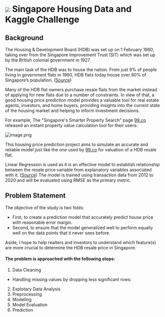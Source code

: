 #  ![](https://ga-dash.s3.amazonaws.com/production/assets/logo-9f88ae6c9c3871690e33280fcf557f33.png) Singapore Housing Data and Kaggle Challenge

## Background

The Housing & Development Board (HDB) was set up on 1 February 1960, taking over from the Singapore Improvement Trust (SIT) which was set up by the British colonial government in 1927.

The main task of the HDB was to house the nation. From just 9% of people living in government flats in 1960, HDB flats today house over 80% of Singapore’s population. ([Source](https://dollarsandsense.sg/5-types-hdb-flats-not-longer-built-singapore/))

Many of the HDB flat owners purchase resale flats from the market instead of applying for new flats due to a number of constraints. In view of that, a good housing price prediction model provides a valuable tool for real estate agents, investors, and home buyers, providing insights into the current state of the housing market and helping to inform investment decisions.

For example, The "Singapore's Smarter Property Search" page [99.co](https://www.99.co/) released an instant property value calculation tool for their users:

![image.png](attachment:a4953810-8689-4bce-bc86-daed8786a26e.png)

This housing price prediction project aims to simulate an accurate and reliable model just like the one used by [99.co](https://www.99.co/) for valuation of a HDB resale flat. 

Linear Regression is used as it is an effective model to establish relationship between the resale price variable from explanatory variables associated with it. ([Source](https://www.knowledgehut.com/blog/data-science/linear-regression-for-machine-learning)) The model is trained using transaction data from 2012 to 2020 and will be evaluated using RMSE as the primary metric. 

## Problem Statement

The objective of the study is two folds:

- First, to create a prediction model that accurately predict house price with reasonable error margin.
- Second, to ensure that the model generalized well to perform equally well on the data points that it never sees before.

Aside, I hope to help realters and investors to understand which feature(s) are more crucial to determine the HDB resale price in Singapore.

#### The problem is approached with the following steps:

1. Data Cleaning
- Handling missing values by dropping less significant rows:


2. Explotary Data Analysis
3. Preprocessing
4. Modeling
5. Model Evaluation
6. Prediction

